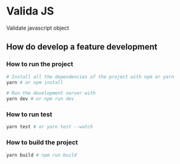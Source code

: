 Valida JS
==========================================

Validate javascript object

## How do develop a feature development

### How to run the project

```bash
# Install all the dependencies of the project with npm or yarn
yarn # or npm install

# Run the development server with
yarn dev # or npm run dev
```

### How to run test

```bash
yarn test # or yarn test --watch
```

### How to build the project

```bash
yarn build # npm run build
```